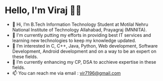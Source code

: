 # Hello, I'm Viraj 👋🏻
- 👋 Hi, I’m B.Tech Information Technology Student at Motilal Nehru National Institute of Technology Allahabad, Prayagraj (MNNITA).
- 💪 I'm currently putting my efforts in providing best IT services and learning new technologies to keep my knowledge updated.
- 👀 I’m interested in C, C++, Java, Python, Web development, Software Development, Android development and on a way to be an expert on these fields.
- 🌱 I’m currently enhancing my CP, DSA to acchieve expertise in these fields.
- 📫 You can reach me via email : vir7196@gmail.com

<!---
viraj-bot/viraj-bot is a ✨ special ✨ repository because its `README.md` (this file) appears on your GitHub profile.
You can click the Preview link to take a look at your changes.
--->
